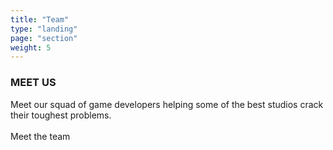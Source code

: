 ```yaml
---
title: "Team"
type: "landing"
page: "section"
weight: 5
---
```


<div id="team" class="col-lg-8 first-3-quarter full-width-on-small-screens">
    <h3 style="text-align: start; margin-left: 0;">MEET US</h3>
    <div>Meet our squad of game developers helping some of the best studios crack their toughest problems.</div>
    <br>
    <a class="buttonform" onclick="location.href='https://www.linkedin.com/company/day-iii-digital/people/'" type="button">Meet the team</a>
</div>